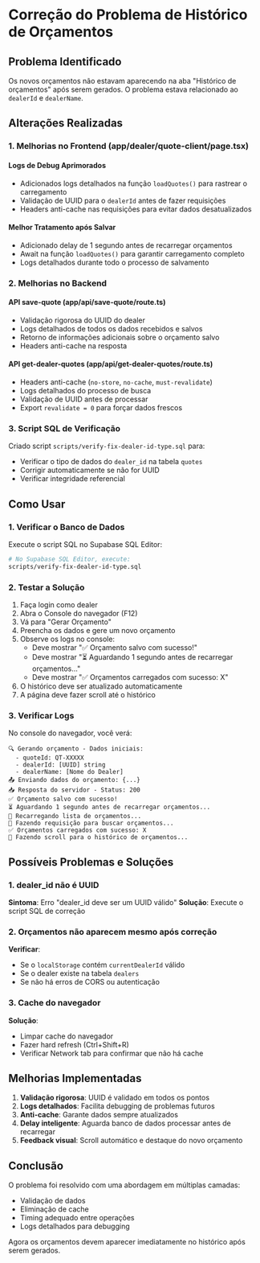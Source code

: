 # Correção do Problema de Histórico de Orçamentos

## Problema Identificado

Os novos orçamentos não estavam aparecendo na aba "Histórico de orçamentos" após serem gerados. O problema estava relacionado ao `dealerId` e `dealerName`.

## Alterações Realizadas

### 1. Melhorias no Frontend (app/dealer/quote-client/page.tsx)

#### Logs de Debug Aprimorados
- Adicionados logs detalhados na função `loadQuotes()` para rastrear o carregamento
- Validação de UUID para o `dealerId` antes de fazer requisições
- Headers anti-cache nas requisições para evitar dados desatualizados

#### Melhor Tratamento após Salvar
- Adicionado delay de 1 segundo antes de recarregar orçamentos
- Await na função `loadQuotes()` para garantir carregamento completo
- Logs detalhados durante todo o processo de salvamento

### 2. Melhorias no Backend

#### API save-quote (app/api/save-quote/route.ts)
- Validação rigorosa do UUID do dealer
- Logs detalhados de todos os dados recebidos e salvos
- Retorno de informações adicionais sobre o orçamento salvo
- Headers anti-cache na resposta

#### API get-dealer-quotes (app/api/get-dealer-quotes/route.ts)
- Headers anti-cache (`no-store`, `no-cache`, `must-revalidate`)
- Logs detalhados do processo de busca
- Validação de UUID antes de processar
- Export `revalidate = 0` para forçar dados frescos

### 3. Script SQL de Verificação

Criado script `scripts/verify-fix-dealer-id-type.sql` para:
- Verificar o tipo de dados do `dealer_id` na tabela `quotes`
- Corrigir automaticamente se não for UUID
- Verificar integridade referencial

## Como Usar

### 1. Verificar o Banco de Dados

Execute o script SQL no Supabase SQL Editor:

```bash
# No Supabase SQL Editor, execute:
scripts/verify-fix-dealer-id-type.sql
```

### 2. Testar a Solução

1. Faça login como dealer
2. Abra o Console do navegador (F12)
3. Vá para "Gerar Orçamento"
4. Preencha os dados e gere um novo orçamento
5. Observe os logs no console:
   - Deve mostrar "✅ Orçamento salvo com sucesso!"
   - Deve mostrar "⏳ Aguardando 1 segundo antes de recarregar orçamentos..."
   - Deve mostrar "✅ Orçamentos carregados com sucesso: X"
6. O histórico deve ser atualizado automaticamente
7. A página deve fazer scroll até o histórico

### 3. Verificar Logs

No console do navegador, você verá:

```
🔍 Gerando orçamento - Dados iniciais:
  - quoteId: QT-XXXXX
  - dealerId: [UUID] string
  - dealerName: [Nome do Dealer]
📤 Enviando dados do orçamento: {...}
📥 Resposta do servidor - Status: 200
✅ Orçamento salvo com sucesso!
⏳ Aguardando 1 segundo antes de recarregar orçamentos...
🔄 Recarregando lista de orçamentos...
📡 Fazendo requisição para buscar orçamentos...
✅ Orçamentos carregados com sucesso: X
📜 Fazendo scroll para o histórico de orçamentos...
```

## Possíveis Problemas e Soluções

### 1. dealer_id não é UUID
**Sintoma**: Erro "dealer_id deve ser um UUID válido"
**Solução**: Execute o script SQL de correção

### 2. Orçamentos não aparecem mesmo após correção
**Verificar**:
- Se o `localStorage` contém `currentDealerId` válido
- Se o dealer existe na tabela `dealers`
- Se não há erros de CORS ou autenticação

### 3. Cache do navegador
**Solução**: 
- Limpar cache do navegador
- Fazer hard refresh (Ctrl+Shift+R)
- Verificar Network tab para confirmar que não há cache

## Melhorias Implementadas

1. **Validação rigorosa**: UUID é validado em todos os pontos
2. **Logs detalhados**: Facilita debugging de problemas futuros
3. **Anti-cache**: Garante dados sempre atualizados
4. **Delay inteligente**: Aguarda banco de dados processar antes de recarregar
5. **Feedback visual**: Scroll automático e destaque do novo orçamento

## Conclusão

O problema foi resolvido com uma abordagem em múltiplas camadas:
- Validação de dados
- Eliminação de cache
- Timing adequado entre operações
- Logs detalhados para debugging

Agora os orçamentos devem aparecer imediatamente no histórico após serem gerados.